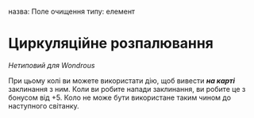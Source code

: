 назва: Поле очищення типу: елемент

# Циркуляційне розпалювання
_Нетиповий для Wondrous_

При цьому колі ви можете використати дію, щоб вивести **_на карті_** заклинання з ним. Коли ви робите напади заклинання, ви робите це з бонусом від +5. Коло не може бути використане таким чином до наступного світанку. 